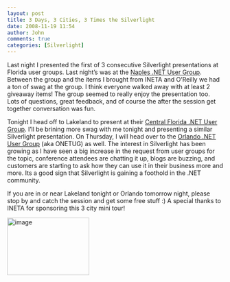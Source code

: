 ```yaml
---
layout: post
title: 3 Days, 3 Cities, 3 Times the Silverlight
date: 2008-11-19 11:54
author: John
comments: true
categories: [Silverlight]
---
```

<p>Last night I presented the first of 3 consecutive Silverlight presentations at Florida user groups. Last night’s was at the <a href="http://www.naplesdot.net/">Naples .NET User Group</a>. Between the group and the items I brought from INETA and O’Reilly we had a ton of swag at the group. I think everyone walked away with at least 2 giveaway items! The group seemed to really enjoy the presentation too. Lots of questions, great feedback, and of course the after the session get together conversation was fun. </p>  <p>Tonight I head off to Lakeland to present at their <a href="http://www.cfdotnet.org/">Central Florida .NET User Group</a>. I’ll be brining more swag with me tonight and presenting a similar Silverlight presentation. On Thursday, I will head over to the <a href="http://www.onetug.org/sf/homepage.aspx">Orlando .NET User Group</a> (aka ONETUG) as well. The interest in Silverlight has been growing as I have seen a big increase in the request from user groups for the topic, conference attendees are chatting it up, blogs are buzzing, and customers are starting to ask how they can use it in their business more and more. Its a good sign that Silverlight is gaining a foothold in the .NET community.</p>  <p>If you are in or near Lakeland tonight or Orlando tomorrow night, please stop by and catch the session and get some free stuff :) A special thanks to INETA for sponsoring this 3 city mini tour!</p>  <p><img title="image" style="border-right: 0px; border-top: 0px; display: inline; border-left: 0px; border-bottom: 0px" height="134" alt="image" src="http://images.johnpapa.net/wp-content/uploads/files/media/image/WindowsLiveWriter/3Days3Cities3TimestheSilverlight_A75A/image_3.png" width="191" border="0" /></p>

